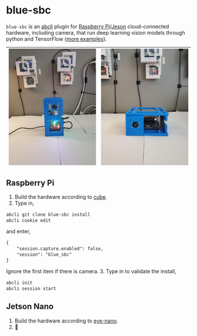 # blue-sbc

`blue-sbc` is an [abcli](https://github.com/kamangir/awesome-bash-cli) plugin for [Raspberry Pi](#Raspberry-Pi)/[Jeson](#Jetson-Nano) cloud-connected hardware, including camera, that run deep learning vision models through python and TensorFlow ([more examples](https://github.com/kamangir/blue-bracket)).

| [![image](https://github.com/kamangir/blue-bracket/raw/main/images/cube-1.jpg)](#Raspberry-Pi) | [![image](https://github.com/kamangir/blue-bracket/raw/main/images/eye_nano-1.jpg)](#Jetson-Nano) | 
|---|---|

## Raspberry Pi

1. Build the hardware according to [cube](https://github.com/kamangir/blue-bracket/blob/main/designs/cube.md).
2. Type in,
```
abcli git clone blue-sbc install
abcli cookie edit
```
and enter,
```
{
    "session.capture.enabled": false,
    "session": "blue_sbc"
}
```
Ignore the first item if there is camera.
3. Type in to validate the install,
```
abcli init
abcli session start
```

## Jetson Nano

1. Build the hardware according to [eye-nano](https://github.com/kamangir/blue-bracket/blob/main/designs/eye_nano.md).
2. 🚧
